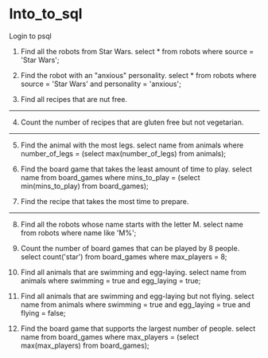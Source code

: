 # Into_to_sql

Login to psql



1. Find all the robots from Star Wars.
select * from robots where source = 'Star Wars';

2. Find the robot with an "anxious" personality.
select * from robots where source = 'Star Wars' and personality = 'anxious';

3. Find all recipes that are nut free.
-----

4. Count the number of recipes that are gluten free but not vegetarian.
-----

5. Find the animal with the most legs.
select name from animals where number_of_legs = (select max(number_of_legs) from animals);

6. Find the board game that takes the least amount of time to play.
select name from board_games where mins_to_play = (select min(mins_to_play) from board_games);
     
7. Find the recipe that takes the most time to prepare.
-----

8. Find all the robots whose name starts with the letter M.
select name from robots where name like 'M%';
     
9. Count the number of board games that can be played by 8 people.
select count('star') from board_games where max_players = 8;

10. Find all animals that are swimming and egg-laying.
select name from animals where swimming = true and egg_laying = true;
      
11. Find all animals that are swimming and egg-laying but not flying.
select name from animals where swimming = true and egg_laying = true and flying = false;
     
12. Find the board game that supports the largest number of people.
select name from board_games where max_players = (select max(max_players) from board_games);
     
